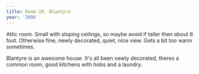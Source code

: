 ```yaml
---
title: Room 20, Blantyre
year: '2006'
---
```


Attic room. Small with sloping ceilings, so maybe avoid if taller then about 6 foot. Otherwise fine, newly decorated, quiet, nice view. Gets a bit too warm sometimes.

Blantyre is an awesome house. It's all been newly decorated, theres a common room, good kitchens with hobs and a laundry.